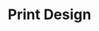 ---
title: "Print Design"
Description: "As assortment of print designs for various clients."
ogimage: "/images/alaeris-og-image.jpg"
contactURL: "/contact/"
gallery:
  - src: "/images/portfolio/print-design/xmas-party-flyer.jpg"
    lightbox: "/images/portfolio/print-design/xmas-party-flyer.jpg"
    alt: "Print design flyer for an investor's Christmas party."
  - src: "/images/portfolio/print-design/halloween-flyer.jpg"
    lightbox: "/images/portfolio/print-design/halloween-flyer.jpg"
    alt: "Print design flyer for a Halloween party flyer."
  - src: "/images/portfolio/print-design/tidus-standup-banner.jpg"
    lightbox: "/images/portfolio/print-design/tidus-standup-banner.jpg"
    alt: "Standup banner for Tidus Wallet."
  - src: "/images/portfolio/tea-hoodie/tea-lisbon-poster.jpg"
    lightbox: "/images/portfolio/tea-hoodie/tea-lisbon-poster.jpg"
    alt: "Poster for a conference in Lisbon that tea Protocol attended."
  - src: "/images/portfolio/print-design/hemp-postcard.jpg"
    lightbox: "/images/portfolio/print-design/hemp-postcard.jpg"
    alt: "Giveaway postcard for a hemp processing company."
  - src: "/images/portfolio/print-design/tidus-wallet-sticker.jpg"
    lightbox: "/images/portfolio/print-design/tidus-wallet-sticker.jpg"
    alt: "Sticker design for Tidus Wallet."
overview: "Ah, print design. Sometimes we forget it exists, given how digital everything is today. But alas, nothing beats the tactile nature of good, old-fashioned print design. This page is a tribute to the print design I've done over the years. Need a poster? Maybe a flyer? Then get in touch and let's put something together!"
features:
  - "Graphic Design"
  - "Print Design"
  - "Adobe Illustrator"
  - "Adobe Photoshop"
  - "Layout Design"
videoURL: ""
background: "I kind of love designing for print. Back in the day, I really dragged my feet about getting into digital design. I loved posters, packaging, and everything in between. Also, there's something really liberating about the self-contained nature of a flyer. Especially if it's a one-off attention grabber... no component libraries to reckon with, no Figma styles and variables... just a blank canvas and unlimited possibilities."
challenge: "In my opinion, the most difficult aspect of print design is anticipating difference in output versus the on-screen preview. There's a reduction in brightness that needs to be accounted for, the paper weight and consistency play a significant role, and design flares such as gradients may or may not present they way you intend. With that being said, there's a certain joy that accompanies seeing your design come to life in the real world... and that's the beauty of print."
---
